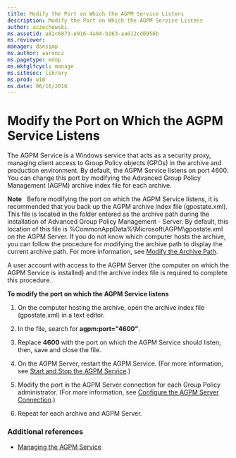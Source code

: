 ```yaml
---
title: Modify the Port on Which the AGPM Service Listens
description: Modify the Port on Which the AGPM Service Listens
author: aczechowski
ms.assetid: a82c6873-e916-4a04-b263-aa612cd6956b
ms.reviewer: 
manager: dansimp
ms.author: aaroncz
ms.pagetype: mdop
ms.mktglfcycl: manage
ms.sitesec: library
ms.prod: w10
ms.date: 06/16/2016
---
```



# Modify the Port on Which the AGPM Service Listens


The AGPM Service is a Windows service that acts as a security proxy, managing client access to Group Policy objects (GPOs) in the archive and production environment. By default, the AGPM Service listens on port 4600. You can change this port by modifying the Advanced Group Policy Management (AGPM) archive index file for each archive.

**Note**  
Before modifying the port on which the AGPM Service listens, it is recommended that you back up the AGPM archive index file (gpostate.xml). This file is located in the folder entered as the archive path during the installation of Advanced Group Policy Management - Server. By default, this location of this file is %CommonAppData%\\Microsoft\\AGPM\\gpostate.xml on the AGPM Server. If you do not know which computer hosts the archive, you can follow the procedure for modifying the archive path to display the current archive path. For more information, see [Modify the Archive Path](modify-the-archive-path.md).

 

A user account with access to the AGPM Server (the computer on which the AGPM Service is installed) and the archive index file is required to complete this procedure.

**To modify the port on which the AGPM Service listens**

1.  On the computer hosting the archive, open the archive index file (gpostate.xml) in a text editor.

2.  In the file, search for **agpm:port="4600"**.

3.  Replace **4600** with the port on which the AGPM Service should listen; then, save and close the file.

4.  On the AGPM Server, restart the AGPM Service. (For more information, see [Start and Stop the AGPM Service](start-and-stop-the-agpm-service.md).)

5.  Modify the port in the AGPM Server connection for each Group Policy administrator. (For more information, see [Configure the AGPM Server Connection](configure-the-agpm-server-connection.md).)

6.  Repeat for each archive and AGPM Server.

### Additional references

-   [Managing the AGPM Service](managing-the-agpm-service.md)

 

 





